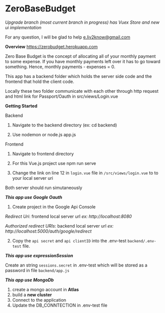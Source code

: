 # ZeroBaseBudget

*Upgrade branch (most current branch in progress) has Vuex Store and new ui implementation*

For any question, I will be glad to help e.liv2know@gmail.com

**Overview**
https://zerobudget.herokuapp.com

Zero Base Budget is the concept of allocating all of your monthly payment to some expense.  If you have monthly payments left over it has to go toward something.  Hence,   monthly payments - expenses = 0.



This app has a backend folder which holds the server side code and the frontend that hold the client code.  

Locally these two folder communicate with each other through http request and html link for Passport/Oauth in src/views/Login.vue

**Getting Started**

Backend


1. Navigate to the backend directory (ex: cd backend)

2. Use nodemon or node.js app.js 

Frontend

1. Navigate to frontend directory

2. For this Vue.js project use npm run serve

3. Change the link on line 12 in `login.vue` file in `/src/views/login.vue` to to your local server uri

Both server should run simutaneously



***This app use Google Oauth***
1. Create project in the Google Api Console

 *Redirect Uri*: frontend local server url *ex: http://localhost:8080* 

 *Authorized redirect URIs*: backend local server url *ex: http://localhost:5000/auth/google/redirect*
  
2. Copy the ```api secret``` and ```api clientID``` into the .env-test ```backend/.env-test``` file.  


***This app use expressionSession***

Create an string  ```sessions.secret``` in .env-test which will be stored as a password in file ```backend/app.js```

***This app use MongoDb***

1. create a mongo account in **Atlas**
2. build a **new cluster**
3. Connect to the application
4. Update the DB_CONNTECTION in .env-test file
